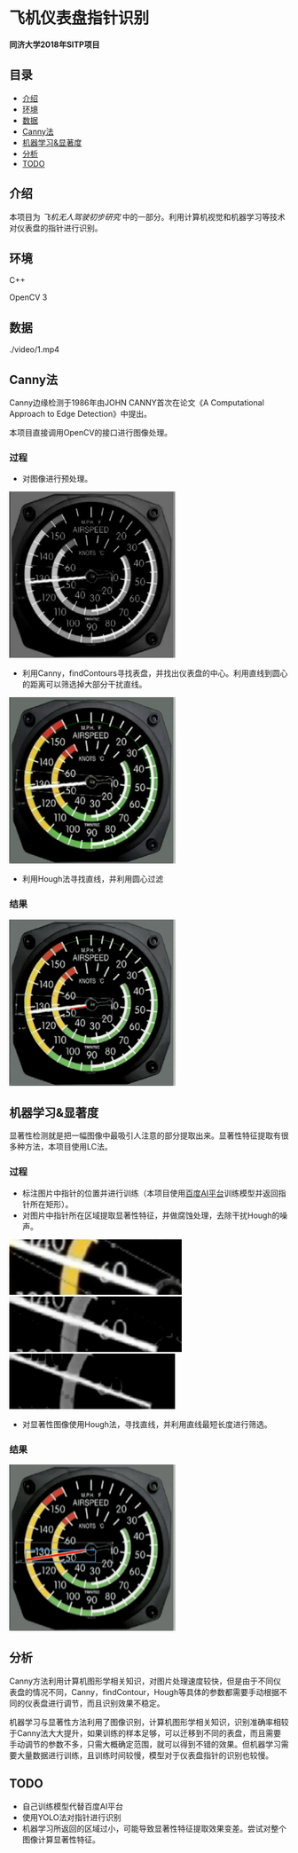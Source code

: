 # 飞机仪表盘指针识别

**同济大学2018年SITP项目**

## 目录

* [介绍](#介绍)
* [环境](#环境)
* [数据](#数据)
* [Canny法](#Canny法)
* [机器学习&显著度](#机器学习&显著度)
* [分析](#分析)
* [TODO](#TODO)

## 介绍

本项目为 *飞机无人驾驶初步研究* 中的一部分。利用计算机视觉和机器学习等技术对仪表盘的指针进行识别。

## 环境

C++

OpenCV 3

## 数据

./video/1.mp4

## Canny法

Canny边缘检测于1986年由JOHN CANNY首次在论文《A Computational Approach to Edge Detection》中提出。

本项目直接调用OpenCV的接口进行图像处理。

### 过程

* 对图像进行预处理。



<img src="./img/canny_gray.png" height="300px">

* 利用Canny，findContours寻找表盘，并找出仪表盘的中心。利用直线到圆心的距离可以筛选掉大部分干扰直线。



<img src="./img/img_circle.png" height="300px">

* 利用Hough法寻找直线，并利用圆心过滤

### 结果

<img src="./img/output_canny.gif" height="300px">

## 机器学习&显著度

显著性检测就是把一幅图像中最吸引人注意的部分提取出来。显著性特征提取有很多种方法，本项目使用LC法。

### 过程

* 标注图片中指针的位置并进行训练（本项目使用[百度AI平台](http://ai.baidu.com/)训练模型并返回指针所在矩形）。
* 对图片中指针所在区域提取显著性特征，并做腐蚀处理，去除干扰Hough的噪声。

<img src="./img/sal_part_origin.png" height="100px">



<img src="./img/sal_part.png" height="100px">



<img src="./img/sal_part_erode.png" height="100px">

* 对显著性图像使用Hough法，寻找直线，并利用直线最短长度进行筛选。

### 结果

<img src="./img/output_sal.gif" height="300px">

## 分析

Canny方法利用计算机图形学相关知识，对图片处理速度较快，但是由于不同仪表盘的情况不同，Canny，findContour，Hough等具体的参数都需要手动根据不同的仪表盘进行调节，而且识别效果不稳定。

机器学习与显著性方法利用了图像识别，计算机图形学相关知识，识别准确率相较于Canny法大大提升，如果训练的样本足够，可以迁移到不同的表盘，而且需要手动调节的参数不多，只需大概确定范围，就可以得到不错的效果。但机器学习需要大量数据进行训练，且训练时间较慢，模型对于仪表盘指针的识别也较慢。

## TODO

* 自己训练模型代替百度AI平台
* 使用YOLO法对指针进行识别
* 机器学习所返回的区域过小，可能导致显著性特征提取效果变差。尝试对整个图像计算显著性特征。